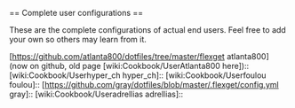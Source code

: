 == Complete user configurations ==

These are the complete configurations of actual end users. Feel free to add your own so others may learn from it.

 [https://github.com/atlanta800/dotfiles/tree/master/flexget atlanta800] (now on github, old page [wiki:Cookbook/UserAtlanta800 here])::
 [wiki:Cookbook/Userhyper_ch hyper_ch]::
 [wiki:Cookbook/Userfoulou foulou]::
 [https://github.com/gray/dotfiles/blob/master/.flexget/config.yml gray]::
 [wiki:Cookbook/Useradrellias adrellias]::